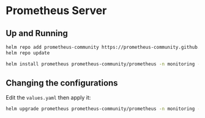 # Prometheus Server

## Up and Running

```bash
helm repo add prometheus-community https://prometheus-community.github.io/helm-charts
helm repo update

helm install prometheus prometheus-community/prometheus -n monitoring --create-namespace --version 27.3.1 -f values.yaml
```

## Changing the configurations

Edit the `values.yaml` then apply it:

```bash
helm upgrade prometheus prometheus-community/prometheus -n monitoring --version 27.3.1 -f prometheus/values.yaml
```